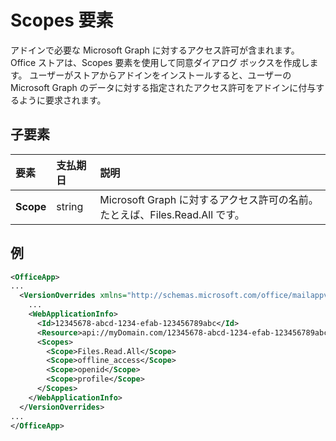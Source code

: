 # <a name="scopes-element"></a>Scopes 要素

アドインで必要な Microsoft Graph に対するアクセス許可が含まれます。 Office ストアは、Scopes 要素を使用して同意ダイアログ ボックスを作成します。 ユーザーがストアからアドインをインストールすると、ユーザーの Microsoft Graph のデータに対する指定されたアクセス許可をアドインに付与するように要求されます。

## <a name="child-elements"></a>子要素

|  要素 |  支払期日  |  説明  |
|:-----|:-----|:-----|
|  **Scope**                |  string     |   Microsoft Graph に対するアクセス許可の名前。たとえば、Files.Read.All です。 |

## <a name="example"></a>例

```xml
<OfficeApp>
...
  <VersionOverrides xmlns="http://schemas.microsoft.com/office/mailappversionoverrides" xsi:type="VersionOverridesV1_0">
    ...
    <WebApplicationInfo>
      <Id>12345678-abcd-1234-efab-123456789abc</Id>
      <Resource>api://myDomain.com/12345678-abcd-1234-efab-123456789abc<Resource>
      <Scopes>
        <Scope>Files.Read.All</Scope>
        <Scope>offline_access</Scope>
        <Scope>openid</Scope>
        <Scope>profile</Scope>
      </Scopes>
    </WebApplicationInfo>
  </VersionOverrides>
...
</OfficeApp>
```
